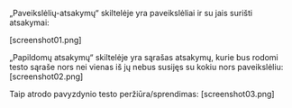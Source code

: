 „Paveikslėlių-atsakymų“ skiltelėje yra paveikslėliai ir su jais surišti atsakymai:

[screenshot01.png]

„Papildomų atsakymų“ skiltelėje yra sąrašas atsakymų, kurie bus rodomi testo sąraše nors nei vienas iš jų nebus susijęs su kokiu nors paveikslėliu:
[screenshot02.png]

Taip atrodo pavyzdynio testo peržiūra/sprendimas:
[screenshot03.png]
